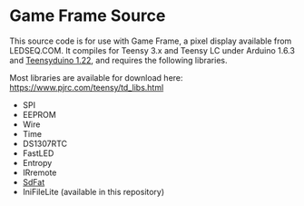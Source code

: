 Game Frame Source
=========
This source code is for use with Game Frame, a pixel display available from LEDSEQ.COM.
It compiles for Teensy 3.x and Teensy LC under Arduino 1.6.3 and [Teensyduino 1.22](https://www.pjrc.com/teensy/td_122/), and requires the following libraries.

Most libraries are available for download here:
https://www.pjrc.com/teensy/td_libs.html

* SPI
* EEPROM
* Wire
* Time
* DS1307RTC
* FastLED
* Entropy
* IRremote
* [SdFat](https://github.com/greiman/SdFat-beta)
* IniFileLite (available in this repository)
